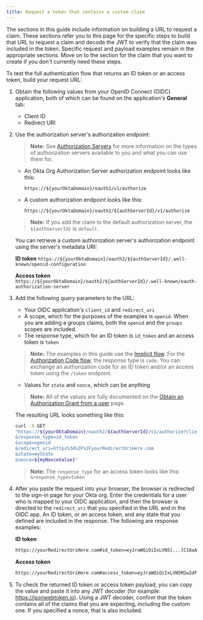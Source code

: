 ```yaml
---
title: Request a token that contains a custom claim
---
```

The sections in this guide include information on building a URL to request a claim. These sections refer you to this page for the specific steps to build that URL to request a claim and decode the JWT to verify that the claim was included in the token. Specific request and payload examples remain in the appropriate sections. Move on to the section for the claim that you want to create if you don't currently need these steps.

To test the full authentication flow that returns an ID token or an access token, build your request URL:

1. Obtain the following values from your OpenID Connect (OIDC) application, both of which can be found on the application's **General** tab:

    * Client ID
    * Redirect URI

2. Use the authorization server's authorization endpoint:

    > **Note:** See [Authorization Servers](/docs/guides/customize-authz-server/overview/) for more information on the types of authorization servers available to you and what you can use them for.

    * An Okta Org Authorization Server authorization endpoint looks like this:

        `https://${yourOktaDomain}/oauth2/v1/authorize`

    * A custom authorization endpoint looks like this:

        `https://${yourOktaDomain}/oauth2/${authServerId}/v1/authorize`

    > **Note:** If you add the claim to the default authorization server, the `${authServerId}` is `default`.

    You can retrieve a custom authorization server's authorization endpoint using the server's metadata URI:

    **ID token**
    `https://${yourOktaDomain}/oauth2/${authServerId}/.well-known/openid-configuration`

    **Access token**
    `https://${yourOktaDomain}/oauth2/${authServerId}/.well-known/oauth-authorization-server`

3. Add the following query parameters to the URL:

    * Your OIDC application's `client_id` and `redirect_uri`
    * A scope, which for the purposes of the examples is `openid`. When you are adding a groups claims, both the `openid` and the `groups` scopes are included.
    * The response type, which for an ID token is `id_token` and an access token is `token`
    > **Note:** The examples in this guide use the [Implicit flow](/docs/concepts/auth-overview/#implicit-flow). For the [Authorization Code flow](/docs/concepts/auth-overview/#authorization-code-flow), the response type is `code`. You can exchange an authorization code for an ID token and/or an access token using the `/token` endpoint.
    * Values for `state` and `nonce`, which can be anything

    > **Note:** All of the values are fully documented on the [Obtain an Authorization Grant from a user](/docs/reference/api/oidc/#authorize) page.

    The resulting URL looks something like this:

    ```bash
    curl -X GET
    "https://${yourOktaDomain}/oauth2/${authServerId}/v1/authorize?client_id=examplefa39J4jXdcCwWA
    &response_type=id_token
    &scope=openid
    &redirect_uri=https%3A%2F%2FyourRedirectUriHere.com
    &state=myState
    &nonce=${myNonceValue}"
    ```

    > **Note:** The `response_type` for an access token looks like this: `&response_type=token`

4. After you paste the request into your browser, the browser is redirected to the sign-in page for your Okta org. Enter the credentials for a user who is mapped to your OIDC application, and then the browser is directed to the `redirect_uri` that you specified in the URL and in the OIDC app. An ID token, or an access token, and any state that you defined are included in the response. The following are response examples:

    **ID token**

    ```bash
    https://yourRedirectUriHere.com#id_token=eyJraWQiOiIxLVN5[...]C18aAqT0ixLKnJUR6EfJI-IAjtJDYpsHqML7mppBNhG1W55Qo3IRPAg&state=myState
    ```

    **Access token**

    ```bash
    https://yourRedirectUriHere.com#access_token=eyJraWQiOiIxLVN5M2w2dFl2VTR4MXBSLXR5cVZQWERX[...]YNXrsr1gTzD6C60h0UfLiLUhA&token_type=Bearer&expires_in=3600&scope=openid&state=myState
    ```

5. To check the returned ID token or access token payload, you can copy the value and paste it into any JWT decoder (for example: https://jsonwebtoken.io). Using a JWT decoder, confirm that the token contains all of the claims that you are expecting, including the custom one. If you specified a nonce, that is also included.

<NextSectionLink/>
